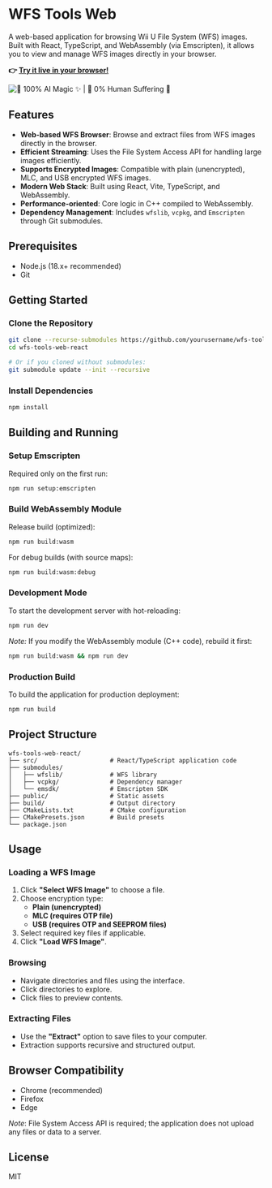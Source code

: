 # WFS Tools Web

A web-based application for browsing Wii U File System (WFS) images. Built with React, TypeScript, and WebAssembly (via Emscripten), it allows you to view and manage WFS images directly in your browser.

**👉 [Try it live in your browser!](https://koolkdev.github.io/wfs-tools-web)**

![🤖 100% AI Magic ✨ | 🙋 0% Human Suffering 🎉](https://img.shields.io/badge/🤖_100%25_AI_Magic_✨-🙋_0%25_Human_Suffering_🎉-ff69b4.svg)

## Features

- **Web-based WFS Browser**: Browse and extract files from WFS images directly in the browser.
- **Efficient Streaming**: Uses the File System Access API for handling large images efficiently.
- **Supports Encrypted Images**: Compatible with plain (unencrypted), MLC, and USB encrypted WFS images.
- **Modern Web Stack**: Built using React, Vite, TypeScript, and WebAssembly.
- **Performance-oriented**: Core logic in C++ compiled to WebAssembly.
- **Dependency Management**: Includes `wfslib`, `vcpkg`, and `Emscripten` through Git submodules.

## Prerequisites

- Node.js (18.x+ recommended)
- Git

## Getting Started

### Clone the Repository

```bash
git clone --recurse-submodules https://github.com/yourusername/wfs-tools-web-react.git
cd wfs-tools-web-react

# Or if you cloned without submodules:
git submodule update --init --recursive
```

### Install Dependencies

```bash
npm install
```

## Building and Running

### Setup Emscripten

Required only on the first run:

```bash
npm run setup:emscripten
```

### Build WebAssembly Module

Release build (optimized):

```bash
npm run build:wasm
```

For debug builds (with source maps):

```bash
npm run build:wasm:debug
```

### Development Mode

To start the development server with hot-reloading:

```bash
npm run dev
```

_Note:_ If you modify the WebAssembly module (C++ code), rebuild it first:

```bash
npm run build:wasm && npm run dev
```

### Production Build

To build the application for production deployment:

```bash
npm run build
```

## Project Structure

```
wfs-tools-web-react/
├── src/                    # React/TypeScript application code
├── submodules/
│   ├── wfslib/             # WFS library
│   ├── vcpkg/              # Dependency manager
│   └── emsdk/              # Emscripten SDK
├── public/                 # Static assets
├── build/                  # Output directory
├── CMakeLists.txt          # CMake configuration
├── CMakePresets.json       # Build presets
└── package.json
```

## Usage

### Loading a WFS Image

1. Click **"Select WFS Image"** to choose a file.
2. Choose encryption type:
   - **Plain (unencrypted)**
   - **MLC (requires OTP file)**
   - **USB (requires OTP and SEEPROM files)**
3. Select required key files if applicable.
4. Click **"Load WFS Image"**.

### Browsing

- Navigate directories and files using the interface.
- Click directories to explore.
- Click files to preview contents.

### Extracting Files

- Use the **"Extract"** option to save files to your computer.
- Extraction supports recursive and structured output.

## Browser Compatibility

- Chrome (recommended)
- Firefox
- Edge

_Note_: File System Access API is required; the application does not upload any files or data to a server.

## License

MIT
